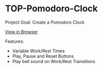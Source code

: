 # TOP-Pomodoro-Clock
Project Goal: Create a Pomodoro Clock

[View in Browser](https://gt001.github.io/TOP-Pomodoro-Clock/)

Features:
- Variable Work/Rest Times
- Play, Pause and Reset Buttons
- Play bell sound on Work/Rest Transitions
